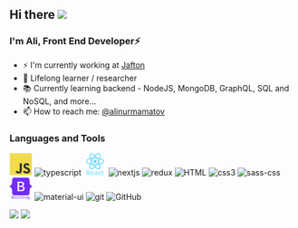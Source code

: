 ## Hi there <img src="https://media.giphy.com/media/hvRJCLFzcasrR4ia7z/giphy.gif" width="5%">
### I'm Ali, Front End Developer:zap:

* :zap: I'm currently working at [Jafton](https://www.jafton.com/)
* :dizzy: Lifelong learner / researcher
* 📚 Currently learning backend - NodeJS, MongoDB, GraphQL, SQL and NoSQL, and more...
* 📫 How to reach me: [@alinurmamatov](https://www.linkedin.com/in/alisherjon-nurmamatov/)


### Languages and Tools
<p align="left">
     <img src="https://raw.githubusercontent.com/devicons/devicon/master/icons/javascript/javascript-original.svg" alt="javascript" width="40" height="40" /> 
    <img src="https://cdn.worldvectorlogo.com/logos/typescript.svg" alt="typescript" width="40" />
    <img src="https://raw.githubusercontent.com/devicons/devicon/master/icons/react/react-original-wordmark.svg" alt="react" width="40" />
     <img src="https://www.drupal.org/files/project-images/nextjs-icon-dark-background.png" alt="nextjs" width="40" />
     <img src="https://d33wubrfki0l68.cloudfront.net/0834d0215db51e91525a25acf97433051f280f2f/c30f5/img/redux.svg" alt="redux" width="40" />
    <img src="https://cdn.jsdelivr.net/gh/devicons/devicon/icons/html5/html5-original.svg" alt="HTML" width="40" />
    <img src="https://cdn.jsdelivr.net/gh/devicons/devicon/icons/css3/css3-original.svg" alt="css3" width="40" />
     <img src="https://sass-lang.com/assets/img/logos/logo-b6e1ef6e.svg" alt="sass-css" width="40" />
    <img src="https://raw.githubusercontent.com/devicons/devicon/master/icons/bootstrap/bootstrap-plain-wordmark.svg" alt="bootstrap" width="40" /> 
    <img src="https://images.wondershare.com/mockitt/ui-design/material-ui-introduction.jpg" alt="material-ui" width="40" />
    <img src="https://www.vectorlogo.zone/logos/git-scm/git-scm-icon.svg" alt="git" width="40" /> 
    <img src="https://github.githubassets.com/images/modules/logos_page/GitHub-Mark.png" alt="GitHub" width="40" />
</p>


<img src="https://github-readme-stats.vercel.app/api?username=alinurmamatov&layout=compact&theme=ayu-mirage"/>


<img src="https://github-readme-streak-stats.herokuapp.com/?user=alinurmamatov"/>
